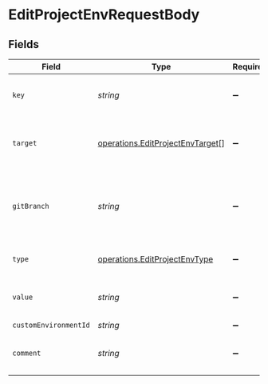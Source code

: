 # EditProjectEnvRequestBody


## Fields

| Field                                                                                | Type                                                                                 | Required                                                                             | Description                                                                          | Example                                                                              |
| ------------------------------------------------------------------------------------ | ------------------------------------------------------------------------------------ | ------------------------------------------------------------------------------------ | ------------------------------------------------------------------------------------ | ------------------------------------------------------------------------------------ |
| `key`                                                                                | *string*                                                                             | :heavy_minus_sign:                                                                   | The name of the environment variable                                                 | GITHUB_APP_ID                                                                        |
| `target`                                                                             | [operations.EditProjectEnvTarget](../../models/operations/editprojectenvtarget.md)[] | :heavy_minus_sign:                                                                   | The target environment of the environment variable                                   | [<br/>"preview"<br/>]                                                                |
| `gitBranch`                                                                          | *string*                                                                             | :heavy_minus_sign:                                                                   | If defined, the git branch of the environment variable (must have target=preview)    | feature-1                                                                            |
| `type`                                                                               | [operations.EditProjectEnvType](../../models/operations/editprojectenvtype.md)       | :heavy_minus_sign:                                                                   | The type of environment variable                                                     | plain                                                                                |
| `value`                                                                              | *string*                                                                             | :heavy_minus_sign:                                                                   | The value of the environment variable                                                | bkWIjbnxcvo78                                                                        |
| `customEnvironmentId`                                                                | *string*                                                                             | :heavy_minus_sign:                                                                   | N/A                                                                                  | env_1234567890                                                                       |
| `comment`                                                                            | *string*                                                                             | :heavy_minus_sign:                                                                   | A comment to add context on what this env var is for                                 | database connection string for production                                            |